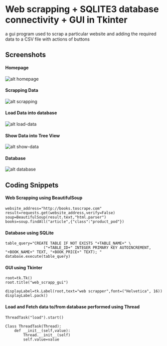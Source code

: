 # Web scrapping + SQLITE3 database connectivity + GUI in Tkinter 

a gui program used to scrap a particular website and adding the required data to a CSV file with actions of buttons 

## Screenshots

#### Homepage
![alt homepage](https://kunal932.github.io/full_gui_web_scrapping/Home%20Page.png)

#### Scrapping Data
![alt scrapping](https://kunal932.github.io/full_gui_web_scrapping/Scrapping%20Data.png)

#### Load Data into database
![alt load-data](https://kunal932.github.io/full_gui_web_scrapping/Loading%20Data.png)

#### Show Data into Tree View
![alt show-data](https://kunal932.github.io/full_gui_web_scrapping/Loading%20Data.png)

#### Database
![alt database](https://kunal932.github.io/full_gui_web_scrapping/Database.png)

## Coding Snippets

#### Web Scrapping using BeautifulSoup
```
website_address="http://books.toscrape.com"
result=requests.get(website_address,verify=False)
soup=BeautifulSoup(result.text,"html.parser")
books=soup.findAll("article",{"class":"product_pod"})
```

#### Database using SQLite
```
table_query="CREATE TABLE IF NOT EXISTS "+TABLE_NAME+" \
                 ("+TABLE_ID+" INTEGER PRIMARY KEY AUTOINCREMENT, "+BOOK_NAME+" TEXT, "+BOOK_PRICE+" TEXT); "
database.execute(table_query)
```

#### GUI using Tkinter
```
root=tk.Tk()
root.title("web_scrapp_gui")

displayLabel=tk.Label(root,text="web scrapper",font=("Helvetica", 16))
displayLabel.pack()
```

#### Load and Fetch data to/from database performed using Thread
```
ThreadTask("load").start()

Class ThreadTask(Thread):
    def __init__(self,value):
        Thread.__init__(self)
        self.value=value
```

